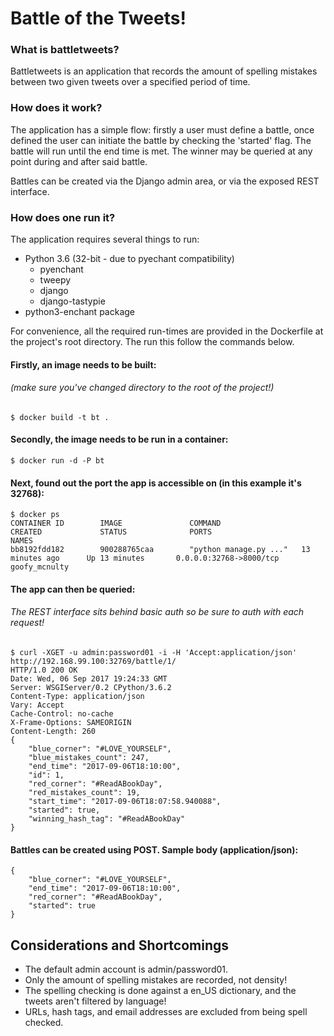 # Battle of the Tweets!

### What is battletweets?

Battletweets is an application that records the amount of spelling mistakes between two given tweets over a specified 
period of time.


### How does it work?


The application has a simple flow: firstly a user must define a battle, once defined the user can initiate the battle by
checking the 'started' flag. The battle will run until the end time is met. The winner may be queried at any point 
during and after said battle. 

Battles can be created via the Django admin area, or via the exposed REST interface. 


### How does one run it?


The application requires several things to run:
- Python 3.6 (32-bit - due to pyechant compatibility)
    - pyenchant
    - tweepy
    - django
    - django-tastypie
- python3-enchant package

For convenience, all the required run-times are provided in the Dockerfile at the project's root directory. The run this
follow the commands below. 


#### Firstly, an image needs to be built:


###### (make sure you've changed directory to the root of the project!)


```
$ docker build -t bt . 
```


#### Secondly, the image needs to be run in a container:


```
$ docker run -d -P bt
```


#### Next, found out the port the app is accessible on (in this example it's 32768):


```
$ docker ps
CONTAINER ID        IMAGE               COMMAND                  CREATED             STATUS              PORTS                     NAMES
bb8192fdd182        900288765caa        "python manage.py ..."   13 minutes ago      Up 13 minutes       0.0.0.0:32768->8000/tcp   goofy_mcnulty
```


#### The app can then be queried:


###### The REST interface sits behind basic auth so be sure to auth with each request!


```
$ curl -XGET -u admin:password01 -i -H 'Accept:application/json' http://192.168.99.100:32769/battle/1/
HTTP/1.0 200 OK
Date: Wed, 06 Sep 2017 19:24:33 GMT
Server: WSGIServer/0.2 CPython/3.6.2
Content-Type: application/json
Vary: Accept
Cache-Control: no-cache
X-Frame-Options: SAMEORIGIN
Content-Length: 260
{
    "blue_corner": "#LOVE_YOURSELF", 
    "blue_mistakes_count": 247, 
    "end_time": "2017-09-06T18:10:00", 
    "id": 1, 
    "red_corner": "#ReadABookDay", 
    "red_mistakes_count": 19, 
    "start_time": "2017-09-06T18:07:58.940088", 
    "started": true, 
    "winning_hash_tag": "#ReadABookDay"
}
```


#### Battles can be created using POST. Sample body (application/json):


```
{
    "blue_corner": "#LOVE_YOURSELF",
    "end_time": "2017-09-06T18:10:00",
    "red_corner": "#ReadABookDay",
    "started": true
}
```


## Considerations and Shortcomings


- The default admin account is admin/password01.
- Only the amount of spelling mistakes are recorded, not density!
- The spelling checking is done against a en_US dictionary, and the tweets aren't filtered by language!
- URLs, hash tags, and email addresses are excluded from being spell checked.

